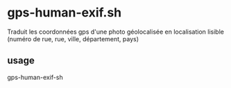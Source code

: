 # gps-human-exif.sh #

Traduit les coordonnées gps d'une photo géolocalisée en localisation lisible (numéro de rue, rue, ville, département, pays)

## usage ##  
 gps-human-exif-sh  <photo-path>
